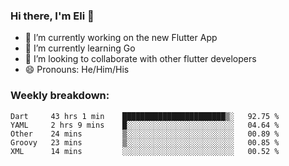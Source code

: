 ### Hi there, I'm Eli 👋
- 🔭 I’m currently working on the new Flutter App
- 🌱 I’m currently learning Go
- 🦄 I’m looking to collaborate with other flutter developers
- 😄 Pronouns: He/Him/His

### Weekly breakdown:
<!--START_SECTION:waka-->
```text
Dart     43 hrs 1 min    ███████████████████████▒░   92.75 % 
YAML     2 hrs 9 mins    █░░░░░░░░░░░░░░░░░░░░░░░░   04.64 % 
Other    24 mins         ▒░░░░░░░░░░░░░░░░░░░░░░░░   00.89 % 
Groovy   23 mins         ▒░░░░░░░░░░░░░░░░░░░░░░░░   00.85 % 
XML      14 mins         ░░░░░░░░░░░░░░░░░░░░░░░░░   00.52 % 
```
<!--END_SECTION:waka-->
